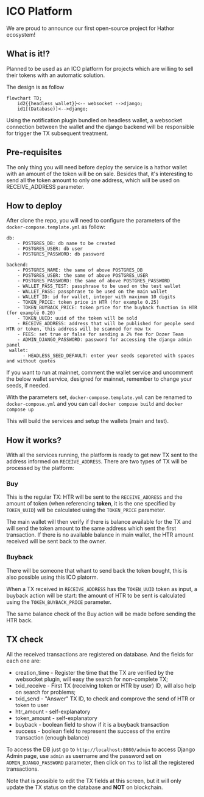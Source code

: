 # ICO Platform
We are proud to announce our first open-source project for Hathor ecosystem! 

## What is it!?
Planned to be used as an ICO platform for projects which are willing to sell their tokens with an automatic solution.

The design is as follow

```mermaid
flowchart TD;
    id2{{headless_wallet}}<-- websocket -->django;
    id1[(Database)]<-->django;
```

Using the notification plugin bundled on headless wallet, a websocket connection between the wallet and the django backend will be responsible for trigger the TX subsequent treatment.

## Pre-requisites

The only thing you will need before deploy the service is a hathor wallet with an amount of the token will be on sale. Besides that, it's interesting to send all the token amount to only one address, which will be used on RECEIVE_ADDRESS parameter.

## How to deploy

After clone the repo, you will need to configure the parameters of the `docker-compose.template.yml` as follow:

```
db:
    - POSTGRES_DB: db name to be created
    - POSTGRES_USER: db user
    - POSTGRES_PASSWORD: db password

backend:
    - POSTGRES_NAME: the same of above POSTGRES_DB
    - POSTGRES_USER: the same of above POSTGRES_USER
    - POSTGRES_PASSWORD: the same of above POSTGRES_PASSWORD
    - WALLET_PASS_TEST: passphrase to be used on the test wallet
    - WALLET_PASS: passphrase to be used on the main wallet
    - WALLET_ID: id for wallet, integer with maximum 10 digits
    - TOKEN_PRICE: token price in HTR (for example 0.25)
    - TOKEN_BUYBACK_PRICE: token price for the buyback function in HTR (for example 0.20)
    - TOKEN_UUID: uuid of the token will be sold
    - RECEIVE_ADDRESS: address that will be published for people send HTR or token, this address will be scanned for new tx
    - FEES: set true or false for sending a 2% fee for Dozer Team
    - ADMIN_DJANGO_PASSWORD: password for accessing the django admin panel
 wallet:
      - HEADLESS_SEED_DEFAULT: enter your seeds separeted with spaces and without quotes
```

If you want to run at mainnet, comment the wallet service and uncomment the below wallet service, designed for mainnet, remember to change your seeds, if needed.

With the parameters set, `docker-compose.template.yml` can be renamed to `docker-compose.yml` and you can call `docker compose build` and `docker compose up` 

This will build the services and setup the wallets (main and test).

## How it works?

With all the services running, the platform is ready to get new TX sent to the address informed on `RECEIVE_ADDRESS`. There are two types of TX will be processed by the platform:

### Buy

This is the regular TX: HTR will be sent to the `RECEIVE_ADDRESS` and the amount of token (when referencing **token**, it is the one specified by `TOKEN_UUID`) will be calculated using the `TOKEN_PRICE` parameter.

The main wallet will then verify if there is balance available for the TX and will send the token amount to the same address which sent the first transaction. If there is no available balance in main wallet, the HTR amount received will be sent back to the owner.

### Buyback

There will be someone that whant to send back the token bought, this is also possible using this ICO platorm.

When a TX received in `RECEIVE_ADDRESS` has the `TOKEN_UUID` token as input, a buyback action will be start: the amount of HTR to be sent is calculated using the `TOKEN_BUYBACK_PRICE` parameter.

The same balance check of the Buy action will be made before sending the HTR back.

## TX check

All the received transactions are registered on database. And the fields for each one are:

- creation_time - Register the time that the TX are verified by the websocket plugin, will easy the search for non-complete TX;
- txid_receive - First TX (receiving token or HTR by user) ID, will also help on search for problems;
- txid_send - "Answer" TX ID, to check and comprove the send of HTR or token to user
- htr_amount - self-explanatory
- token_amount - self-explanatory
- buyback - boolean field to show if it is a buyback transaction
- success - boolean field to represent the success of the entire transaction (enough balance)

To access the DB just go to `http://localhost:8080/admin` to access Django Admin page, use `admin` as username and the password set on `ADMIN_DJANGO_PASSWORD` parameter, then click on `Txs` to list all the registered transactions.

Note that is possible to edit the TX fields at this screen, but it will only update the TX status on the database and **NOT** on blockchain.